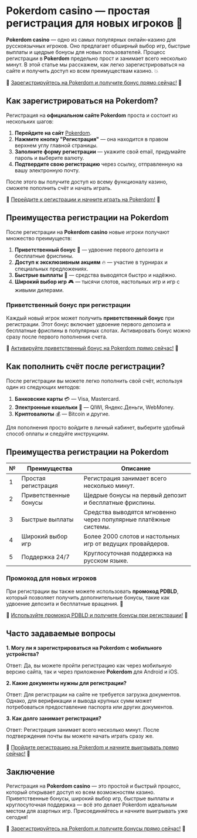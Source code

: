 # Pokerdom casino — простая регистрация для новых игроков 🎲

**Pokerdom casino** — одно из самых популярных онлайн-казино для русскоязычных игроков. Оно предлагает обширный выбор игр, быстрые выплаты и щедрые бонусы для новых пользователей. Процесс регистрации в **Pokerdom** предельно прост и занимает всего несколько минут. В этой статье мы расскажем, как легко зарегистрироваться на сайте и получить доступ ко всем преимуществам казино. 💥

🔗 [Зарегистрируйтесь на Pokerdom и получите бонус прямо сейчас!](https://brandplay.link/4k77v2yx) 🔗

## Как зарегистрироваться на Pokerdom?

Регистрация на **официальном сайте Pokerdom** проста и состоит из нескольких шагов:

1. **Перейдите на сайт** [Pokerdom](https://brandplay.link/4k77v2yx).
2. **Нажмите кнопку "Регистрация"** — она находится в правом верхнем углу главной страницы.
3. **Заполните форму регистрации** — укажите свой email, придумайте пароль и выберите валюту.
4. **Подтвердите свою регистрацию** через ссылку, отправленную на вашу электронную почту.

После этого вы получите доступ ко всему функционалу казино, сможете пополнить счёт и начать играть.

🔗 [Перейдите к регистрации и начните играть на Pokerdom!](https://brandplay.link/4k77v2yx) 🔗

## Преимущества регистрации на Pokerdom

После регистрации на **Pokerdom casino** новые игроки получают множество преимуществ:

1. **Приветственный бонус** 🎁 — удвоение первого депозита и бесплатные фриспины.
2. **Доступ к эксклюзивным акциям** 🔥 — участие в турнирах и специальных предложениях.
3. **Быстрые выплаты** 💸 — средства выводятся быстро и надёжно.
4. **Широкий выбор игр** 🎮 — тысячи слотов, настольных игр и игр с живыми дилерами.

### Приветственный бонус при регистрации

Каждый новый игрок может получить **приветственный бонус** при регистрации. Этот бонус включает удвоение первого депозита и бесплатные фриспины в популярных слотах. Активировать бонус можно сразу после первого пополнения счета.

🔗 [Активируйте приветственный бонус на Pokerdom прямо сейчас!](https://brandplay.link/4k77v2yx) 🔗

## Как пополнить счёт после регистрации?

После регистрации вы можете легко пополнить свой счёт, используя один из следующих методов:

1. **Банковские карты** 💳 — Visa, Mastercard.
2. **Электронные кошельки** 💼 — QIWI, Яндекс.Деньги, WebMoney.
3. **Криптовалюты** 💰 — Bitcoin и другие.

Для пополнения просто войдите в личный кабинет, выберите удобный способ оплаты и следуйте инструкциям.

## Преимущества регистрации на Pokerdom

| №  | Преимущества             | Описание                                                         |
|----|--------------------------|------------------------------------------------------------------|
| 1  | Простая регистрация       | Регистрация занимает всего несколько минут.                      |
| 2  | Приветственные бонусы     | Щедрые бонусы на первый депозит и бесплатные фриспины.           |
| 3  | Быстрые выплаты           | Средства выводятся мгновенно через популярные платёжные системы. |
| 4  | Широкий выбор игр         | Более 2000 слотов и настольных игр от ведущих провайдеров.        |
| 5  | Поддержка 24/7            | Круглосуточная поддержка на русском языке.                       |

### Промокод для новых игроков

При регистрации вы также можете использовать **промокод PDBLD**, который позволяет получить дополнительные бонусы, такие как удвоение депозита и бесплатные вращения. 🎁

🔗 [Используйте промокод PDBLD и получите бонусы при регистрации!](https://brandplay.link/4k77v2yx) 🔗

## Часто задаваемые вопросы

**1. Могу ли я зарегистрироваться на Pokerdom с мобильного устройства?**

Ответ: Да, вы можете пройти регистрацию как через мобильную версию сайта, так и через приложение **Pokerdom** для Android и iOS.

**2. Какие документы нужны для регистрации?**

Ответ: Для регистрации на сайте не требуется загрузка документов. Однако, для верификации и вывода крупных сумм может потребоваться предоставление паспорта или других документов.

**3. Как долго занимает регистрация?**

Ответ: Регистрация занимает всего несколько минут. После подтверждения почты вы можете начать играть сразу же.

🔗 [Пройдите регистрацию на Pokerdom и начните выигрывать прямо сейчас!](https://brandplay.link/4k77v2yx) 🔗

## Заключение

Регистрация на **Pokerdom casino** — это простой и быстрый процесс, который открывает доступ ко всем возможностям казино. Приветственные бонусы, широкий выбор игр, быстрые выплаты и круглосуточная поддержка — всё это делает Pokerdom идеальным местом для азартных игр. Присоединяйтесь и начните выигрывать уже сегодня!

🔗 [Зарегистрируйтесь на Pokerdom и получите бонусы прямо сейчас!](https://brandplay.link/4k77v2yx) 🔗
